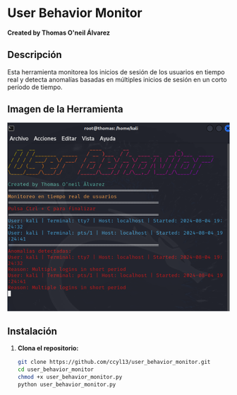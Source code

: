 # User Behavior Monitor

**Created by Thomas O'neil Álvarez**

## Descripción

Esta herramienta monitorea los inicios de sesión de los usuarios en tiempo real y detecta anomalías basadas en múltiples inicios de sesión en un corto período de tiempo.

## Imagen de la Herramienta

![User Behavior Monitor](https://github.com/ccyl13/user_behavior_monitor/raw/main/2.png)

## Instalación

1. **Clona el repositorio:**

   ```bash
   git clone https://github.com/ccyl13/user_behavior_monitor.git
   cd user_behavior_monitor
   chmod +x user_behavior_monitor.py
   python user_behavior_monitor.py

